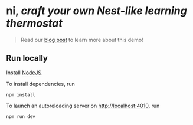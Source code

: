 # ni, _craft your own Nest-like learning thermostat_ #

> Read our [blog post](http://www.craft.ai/blog/NEST-like/) to learn more about this demo!

## Run locally ##

Install [NodeJS](https://nodejs.org/en/download/).  

To install dependencies, run

    npm install

To launch an autoreloading server on <http://localhost:4010>, run

    npm run dev
